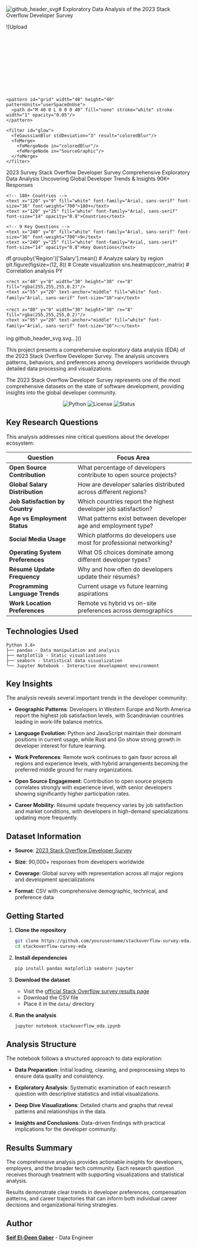 ![github_header_svg](https://github.com/user-attachments/assets/708df374-39b8-43aa-9545-173867eef5f0)# Exploratory Data Analysis of the 2023 Stack Overflow Developer Survey

![Upload<svg width="1200" height="400" viewBox="0 0 1200 400" xmlns="http://www.w3.org/2000/svg">
  <defs>
    <linearGradient id="headerGradient" x1="0%" y1="0%" x2="100%" y2="100%">
      <stop offset="0%" style="stop-color:#667eea;stop-opacity:1" />
      <stop offset="50%" style="stop-color:#764ba2;stop-opacity:1" />
      <stop offset="100%" style="stop-color:#f093fb;stop-opacity:1" />
    </linearGradient>
    
    <pattern id="grid" width="40" height="40" patternUnits="userSpaceOnUse">
      <path d="M 40 0 L 0 0 0 40" fill="none" stroke="white" stroke-width="1" opacity="0.05"/>
    </pattern>
    
    <filter id="glow">
      <feGaussianBlur stdDeviation="3" result="coloredBlur"/>
      <feMerge> 
        <feMergeNode in="coloredBlur"/>
        <feMergeNode in="SourceGraphic"/>
      </feMerge>
    </filter>
  </defs>
  
  <!-- Background -->
  <rect width="100%" height="100%" fill="url(#headerGradient)" rx="20"/>
  <rect width="100%" height="100%" fill="url(#grid)" rx="20"/>
  
  <!-- Geometric Background Elements -->
  <circle cx="200" cy="100" r="60" fill="none" stroke="white" stroke-width="2" opacity="0.1"/>
  <circle cx="800" cy="300" r="80" fill="none" stroke="white" stroke-width="2" opacity="0.1"/>
  <rect x="900" y="50" width="150" height="100" fill="none" stroke="white" stroke-width="2" opacity="0.1"/>
  
  <!-- Year Badge -->
  <rect x="1050" y="30" width="120" height="40" rx="20" fill="rgba(255,255,255,0.2)" stroke="rgba(255,255,255,0.3)"/>
  <text x="1110" y="52" text-anchor="middle" fill="white" font-family="Arial, sans-serif" font-size="16" font-weight="600">2023 Survey</text>
  
  <!-- Main Title -->
  <text x="60" y="120" fill="white" font-family="Arial, sans-serif" font-size="52" font-weight="700" filter="url(#glow)">
    Stack Overflow
  </text>
  <text x="60" y="180" fill="white" font-family="Arial, sans-serif" font-size="52" font-weight="700" filter="url(#glow)">
    Developer Survey
  </text>
  
  <!-- Subtitle -->
  <text x="60" y="220" fill="white" font-family="Arial, sans-serif" font-size="22" font-weight="300" opacity="0.9">
    Comprehensive Exploratory Data Analysis
  </text>
  <text x="60" y="250" fill="white" font-family="Arial, sans-serif" font-size="22" font-weight="300" opacity="0.9">
    Uncovering Global Developer Trends &amp; Insights
  </text>
  
  <!-- Statistics -->
  <g transform="translate(60, 300)">
    <!-- 90K+ Responses -->
    <text x="0" y="0" fill="white" font-family="Arial, sans-serif" font-size="36" font-weight="700">90K+</text>
    <text x="0" y="25" fill="white" font-family="Arial, sans-serif" font-size="14" opacity="0.8">Responses</text>
    
    <!-- 180+ Countries -->
    <text x="120" y="0" fill="white" font-family="Arial, sans-serif" font-size="36" font-weight="700">180+</text>
    <text x="120" y="25" fill="white" font-family="Arial, sans-serif" font-size="14" opacity="0.8">Countries</text>
    
    <!-- 9 Key Questions -->
    <text x="240" y="0" fill="white" font-family="Arial, sans-serif" font-size="36" font-weight="700">9</text>
    <text x="240" y="25" fill="white" font-family="Arial, sans-serif" font-size="14" opacity="0.8">Key Questions</text>
  </g>
  
  <!-- Code Snippets -->
  <g opacity="0.8">
    <rect x="700" y="80" width="280" height="50" rx="12" fill="rgba(255,255,255,0.15)" stroke="rgba(255,255,255,0.2)"/>
    <text x="720" y="100" fill="white" font-family="Courier New, monospace" font-size="12">
      df.groupby('Region')['Salary'].mean()
    </text>
    <text x="720" y="115" fill="white" font-family="Courier New, monospace" font-size="12" opacity="0.7">
      # Analyze salary by region
    </text>
  </g>
  
  <g opacity="0.8">
    <rect x="650" y="200" width="220" height="50" rx="12" fill="rgba(255,255,255,0.15)" stroke="rgba(255,255,255,0.2)"/>
    <text x="670" y="220" fill="white" font-family="Courier New, monospace" font-size="12">
      plt.figure(figsize=(12, 8))
    </text>
    <text x="670" y="235" fill="white" font-family="Courier New, monospace" font-size="12" opacity="0.7">
      # Create visualization
    </text>
  </g>
  
  <g opacity="0.8">
    <rect x="750" y="280" width="200" height="50" rx="12" fill="rgba(255,255,255,0.15)" stroke="rgba(255,255,255,0.2)"/>
    <text x="770" y="300" fill="white" font-family="Courier New, monospace" font-size="12">
      sns.heatmap(corr_matrix)
    </text>
    <text x="770" y="315" fill="white" font-family="Courier New, monospace" font-size="12" opacity="0.7">
      # Correlation analysis
    </text>
  </g>
  
  <!-- Data Points -->
  <circle cx="720" cy="150" r="4" fill="rgba(255,255,255,0.7)"/>
  <circle cx="800" cy="120" r="4" fill="rgba(255,255,255,0.7)"/>
  <circle cx="880" cy="160" r="4" fill="rgba(255,255,255,0.7)"/>
  <circle cx="760" cy="180" r="4" fill="rgba(255,255,255,0.7)"/>
  <circle cx="840" cy="200" r="4" fill="rgba(255,255,255,0.7)"/>
  
  <!-- Connecting Lines -->
  <line x1="720" y1="150" x2="800" y2="120" stroke="rgba(255,255,255,0.3)" stroke-width="2"/>
  <line x1="800" y1="120" x2="880" y2="160" stroke="rgba(255,255,255,0.3)" stroke-width="2"/>
  <line x1="760" y1="180" x2="840" y2="200" stroke="rgba(255,255,255,0.3)" stroke-width="2"/>
  
  <!-- Tech Icons -->
  <g transform="translate(1050, 320)">
    <rect x="0" y="0" width="30" height="30" rx="8" fill="rgba(255,255,255,0.2)"/>
    <text x="15" y="20" text-anchor="middle" fill="white" font-family="Arial, sans-serif" font-size="10" font-weight="600">PY</text>
    
    <rect x="40" y="0" width="30" height="30" rx="8" fill="rgba(255,255,255,0.2)"/>
    <text x="55" y="20" text-anchor="middle" fill="white" font-family="Arial, sans-serif" font-size="16">📊</text>
    
    <rect x="80" y="0" width="30" height="30" rx="8" fill="rgba(255,255,255,0.2)"/>
    <text x="95" y="20" text-anchor="middle" fill="white" font-family="Arial, sans-serif" font-size="16">📈</text>
  </g>
</svg>ing github_header_svg.svg…]()



This project presents a comprehensive exploratory data analysis (EDA) of the 2023 Stack Overflow Developer Survey. The analysis uncovers patterns, behaviors, and preferences among developers worldwide through detailed data processing and visualizations.

The 2023 Stack Overflow Developer Survey represents one of the most comprehensive datasets on the state of software development, providing insights into the global developer community.

<p align="center">
  <img src="https://img.shields.io/badge/python-v3.8+-blue.svg" alt="Python">
  <img src="https://img.shields.io/badge/license-MIT-green.svg" alt="License">
  <img src="https://img.shields.io/badge/status-complete-success.svg" alt="Status">
</p>

## Key Research Questions

This analysis addresses nine critical questions about the developer ecosystem:

| Question | Focus Area |
|----------|------------|
| **Open Source Contribution** | What percentage of developers contribute to open source projects? |
| **Global Salary Distribution** | How are developer salaries distributed across different regions? |
| **Job Satisfaction by Country** | Which countries report the highest developer job satisfaction? |
| **Age vs Employment Status** | What patterns exist between developer age and employment type? |
| **Social Media Usage** | Which platforms do developers use most for professional networking? |
| **Operating System Preferences** | What OS choices dominate among different developer types? |
| **Résumé Update Frequency** | Why and how often do developers update their résumés? |
| **Programming Language Trends** | Current usage vs future learning aspirations |
| **Work Location Preferences** | Remote vs hybrid vs on-site preferences across demographics |

## Technologies Used

```
Python 3.8+
├── pandas - Data manipulation and analysis
├── matplotlib - Static visualizations
├── seaborn - Statistical data visualization
└── Jupyter Notebook - Interactive development environment
```

## Key Insights

The analysis reveals several important trends in the developer community:

- **Geographic Patterns**: Developers in Western Europe and North America report the highest job satisfaction levels, with Scandinavian countries leading in work-life balance metrics.

- **Language Evolution**: Python and JavaScript maintain their dominant positions in current usage, while Rust and Go show strong growth in developer interest for future learning.

- **Work Preferences**: Remote work continues to gain favor across all regions and experience levels, with hybrid arrangements becoming the preferred middle ground for many organizations.

- **Open Source Engagement**: Contribution to open source projects correlates strongly with experience level, with senior developers showing significantly higher participation rates.

- **Career Mobility**: Résumé update frequency varies by job satisfaction and market conditions, with developers in high-demand specializations updating more frequently.

## Dataset Information

- **Source**: [2023 Stack Overflow Developer Survey](https://survey.stackoverflow.co/2023/)

- **Size**: 90,000+ responses from developers worldwide

- **Coverage**: Global survey with representation across all major regions and development specializations

- **Format**: CSV with comprehensive demographic, technical, and preference data

## Getting Started

1. **Clone the repository**
   ```bash
   git clone https://github.com/yourusername/stackoverflow-survey-eda.git
   cd stackoverflow-survey-eda
   ```

2. **Install dependencies**
   ```bash
   pip install pandas matplotlib seaborn jupyter
   ```

3. **Download the dataset**
   - Visit the [official Stack Overflow survey results page](https://survey.stackoverflow.co/2023/)
   - Download the CSV file
   - Place it in the `data/` directory

4. **Run the analysis**
   ```bash
   jupyter notebook stackoverflow_eda.ipynb
   ```

## Analysis Structure

The notebook follows a structured approach to data exploration:

- **Data Preparation**: Initial loading, cleaning, and preprocessing steps to ensure data quality and consistency.

- **Exploratory Analysis**: Systematic examination of each research question with descriptive statistics and initial visualizations.

- **Deep Dive Visualizations**: Detailed charts and graphs that reveal patterns and relationships in the data.

- **Insights and Conclusions**: Data-driven findings with practical implications for the developer community.

## Results Summary

The comprehensive analysis provides actionable insights for developers, employers, and the broader tech community. Each research question receives thorough treatment with supporting visualizations and statistical analysis.

Results demonstrate clear trends in developer preferences, compensation patterns, and career trajectories that can inform both individual career decisions and organizational hiring strategies.

## Author

**[Seif El-Deen Gaber](https://github.com/seeeifg)** - Data Engineer


